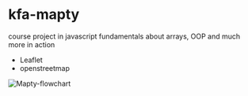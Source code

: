 # kfa-mapty
course project in javascript fundamentals about arrays, OOP and much more in action
<ul>
  <li>Leaflet</li>
  <li>openstreetmap</li>
</ul>

![Mapty-flowchart](https://github.com/Kavin-crew/kfa-mapty/assets/129659804/049628a9-0e32-4beb-a755-2bd0a70538a2)
